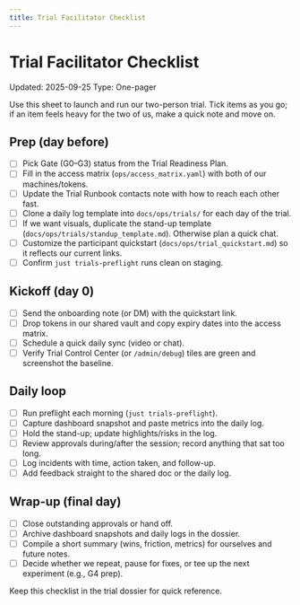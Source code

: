 ```yaml
---
title: Trial Facilitator Checklist
---
```


# Trial Facilitator Checklist

Updated: 2025-09-25
Type: One-pager

Use this sheet to launch and run our two-person trial. Tick items as you go; if an item feels heavy for the two of us, make a quick note and move on.

## Prep (day before)
- [ ] Pick Gate (G0–G3) status from the Trial Readiness Plan.
- [ ] Fill in the access matrix (`ops/access_matrix.yaml`) with both of our machines/tokens.
- [ ] Update the Trial Runbook contacts note with how to reach each other fast.
- [ ] Clone a daily log template into `docs/ops/trials/` for each day of the trial.
- [ ] If we want visuals, duplicate the stand-up template (`docs/ops/trials/standup_template.md`). Otherwise plan a quick chat.
- [ ] Customize the participant quickstart (`docs/ops/trial_quickstart.md`) so it reflects our current links.
- [ ] Confirm `just trials-preflight` runs clean on staging.

## Kickoff (day 0)
- [ ] Send the onboarding note (or DM) with the quickstart link.
- [ ] Drop tokens in our shared vault and copy expiry dates into the access matrix.
- [ ] Schedule a quick daily sync (video or chat).
- [ ] Verify Trial Control Center (or `/admin/debug`) tiles are green and screenshot the baseline.

## Daily loop
- [ ] Run preflight each morning (`just trials-preflight`).
- [ ] Capture dashboard snapshot and paste metrics into the daily log.
- [ ] Hold the stand-up; update highlights/risks in the log.
- [ ] Review approvals during/after the session; record anything that sat too long.
- [ ] Log incidents with time, action taken, and follow-up.
- [ ] Add feedback straight to the shared doc or the daily log.

## Wrap-up (final day)
- [ ] Close outstanding approvals or hand off.
- [ ] Archive dashboard snapshots and daily logs in the dossier.
- [ ] Compile a short summary (wins, friction, metrics) for ourselves and future notes.
- [ ] Decide whether we repeat, pause for fixes, or tee up the next experiment (e.g., G4 prep).

Keep this checklist in the trial dossier for quick reference.
